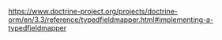 https://www.doctrine-project.org/projects/doctrine-orm/en/3.3/reference/typedfieldmapper.html#implementing-a-typedfieldmapper
